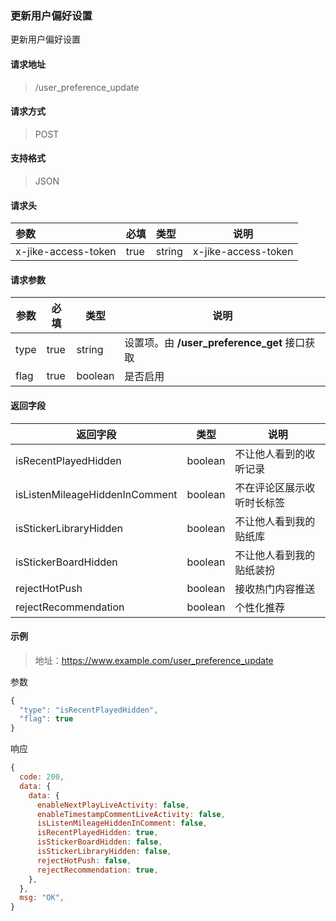 ### 更新用户偏好设置

更新用户偏好设置

#### 请求地址

> /user_preference_update

#### 请求方式

> POST

#### 支持格式

> JSON

#### 请求头

| 参数                | 必填 | 类型   | 说明                |
| :------------------ | :--- | :----- | ------------------- |
| x-jike-access-token | true | string | x-jike-access-token |

#### 请求参数

| 参数 | 必填 | 类型    | 说明                                         |
| ---- | ---- | ------- | -------------------------------------------- |
| type | true | string  | 设置项。由 **/user_preference_get** 接口获取 |
| flag | true | boolean | 是否启用                                     |



#### 返回字段

| 返回字段                       | 类型    | 说明                       |
| ------------------------------ | ------- | -------------------------- |
| isRecentPlayedHidden           | boolean | 不让他人看到的收听记录     |
| isListenMileageHiddenInComment | boolean | 不在评论区展示收听时长标签 |
| isStickerLibraryHidden         | boolean | 不让他人看到我的贴纸库     |
| isStickerBoardHidden           | boolean | 不让他人看到我的贴纸装扮   |
| rejectHotPush                  | boolean | 接收热门内容推送           |
| rejectRecommendation           | boolean | 个性化推荐                 |




#### 示例

> 地址：https://www.example.com/user_preference_update

参数

```javascript
{
  "type": "isRecentPlayedHidden",
  "flag": true
}
```

响应

``` javascript
{
  code: 200,
  data: {
    data: {
      enableNextPlayLiveActivity: false,
      enableTimestampCommentLiveActivity: false,
      isListenMileageHiddenInComment: false,
      isRecentPlayedHidden: true,
      isStickerBoardHidden: false,
      isStickerLibraryHidden: false,
      rejectHotPush: false,
      rejectRecommendation: true,
    },
  },
  msg: "OK",
}
```